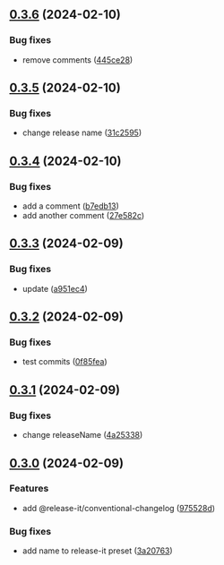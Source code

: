 

## [0.3.6](https://github.com/kalfada/my_travel_book/compare/0.3.5...0.3.6) (2024-02-10)


### Bug fixes

* remove comments ([445ce28](https://github.com/kalfada/my_travel_book/commit/445ce280a4c9e80d76f9df2020829ae681ee3d7a))

## [0.3.5](https://github.com/kalfada/my_travel_book/compare/0.3.4...0.3.5) (2024-02-10)


### Bug fixes

* change release name ([31c2595](https://github.com/kalfada/my_travel_book/commit/31c25955dbbbf03037c442dc80f8af78b47c5e9c))

## [0.3.4](https://github.com/kalfada/my_travel_book/compare/0.3.3...0.3.4) (2024-02-10)


### Bug fixes

* add a comment ([b7edb13](https://github.com/kalfada/my_travel_book/commit/b7edb1363655590b942dbcf5b7937179a0a47a12))
* add another comment ([27e582c](https://github.com/kalfada/my_travel_book/commit/27e582cda9cf5048eb4308599272c7d6b9717f26))

## [0.3.3](https://github.com/kalfada/my_travel_book/compare/0.3.2...0.3.3) (2024-02-09)


### Bug fixes

* update ([a951ec4](https://github.com/kalfada/my_travel_book/commit/a951ec4e78d20e89d361c83b295759d7b83ceb10))

## [0.3.2](https://github.com/kalfada/my_travel_book/compare/0.3.1...0.3.2) (2024-02-09)


### Bug fixes

* test commits ([0f85fea](https://github.com/kalfada/my_travel_book/commit/0f85fea77d7c3a1a94fe584159ea477dda38ba0a))

## [0.3.1](https://github.com/kalfada/my_travel_book/compare/0.3.0...0.3.1) (2024-02-09)


### Bug fixes

* change releaseName ([4a25338](https://github.com/kalfada/my_travel_book/commit/4a2533888d7e7adda4f838888dfed2251a2ee708))

## [0.3.0](https://github.com/kalfada/my_travel_book/compare/0.2.1...0.3.0) (2024-02-09)


### Features

* add @release-it/conventional-changelog ([975528d](https://github.com/kalfada/my_travel_book/commit/975528d2eab85ac14cd3766037555f432924a0e4))


### Bug fixes

* add name to release-it preset ([3a20763](https://github.com/kalfada/my_travel_book/commit/3a20763bf077f444f1982e94fd0ce510c94e1896))
